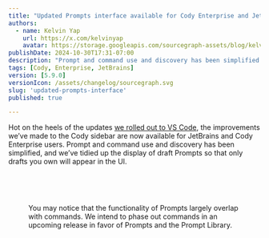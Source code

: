 ```yaml
---
title: "Updated Prompts interface available for Cody Enterprise and JetBrains"
authors:
  - name: Kelvin Yap
    url: https://x.com/kelvinyap
    avatar: https://storage.googleapis.com/sourcegraph-assets/blog/kelvin_avatar.png
publishDate: 2024-10-30T17:31-07:00
description: "Prompt and command use and discovery has been simplified in JetBrains and for Cody Enterprise users, and the chat window has been tidied up so that only Prompt drafts you own will appear in the UI."
tags: [Cody, Enterprise, JetBrains]
version: [5.9.0]
versionIcon: /assets/changelog/sourcegraph.svg
slug: 'updated-prompts-interface'
published: true

---
```


Hot on the heels of the updates [we rolled out to VS Code](https://sourcegraph.com/changelog/new-prompts-ui), the improvements we’ve made to the Cody sidebar are now available for JetBrains and Cody Enterprise users. Prompt and command use and discovery has been simplified, and we’ve tidied up the display of draft Prompts so that only drafts you own will appear in the UI.

<br />
<Figure
  src="https://storage.googleapis.com/sourcegraph-assets/changelog/prompts-interface-updates/jetbrains-prompts-interface.png"
  alt="The Prompts UI has been updated and simplified for Cody Enterprise and JetBrains users."
/>
<br />

You may notice that the functionality of Prompts largely overlap with commands. We intend to phase out commands in an upcoming release in favor of Prompts and the Prompt Library.